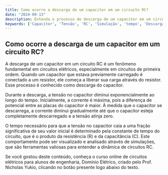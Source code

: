 ```yaml
---
title: Como ocorre a descarga de um capacitor em um circuito RC?
date: "2024-09-13"
description: Entenda o processo de descarga de um capacitor em um circuito RC e como a tensão varia ao longo do tempo.
keywords: ['Capacitor', 'Tensão', 'RC', 'Simulação', 'tempo', 'Descarga']
---
```


## Como ocorre a descarga de um capacitor em um circuito RC?

A descarga de um capacitor em um circuito RC é um fenômeno fundamental em circuitos elétricos, especialmente em circuitos de primeira ordem. Quando um capacitor que estava previamente carregado é conectado a um resistor, ele começa a liberar sua carga através do resistor. Esse processo é conhecido como descarga do capacitor.

Durante a descarga, a tensão no capacitor diminui exponencialmente ao longo do tempo. Inicialmente, a corrente é máxima, pois a diferença de potencial entre as placas do capacitor é maior. À medida que o capacitor se descarrega, a corrente diminui gradualmente até que o capacitor esteja completamente descarregado e a tensão atinja zero.

O tempo necessário para que a tensão no capacitor caia a uma fração significativa de seu valor inicial é determinado pela constante de tempo do circuito, que é o produto da resistência (R) e da capacitância (C). Este comportamento pode ser visualizado e analisado através de simulações, que são ferramentas valiosas para entender a dinâmica de circuitos RC.

Se você gostou deste conteúdo, conheça o curso online de circuitos elétricos para alunos de engenharia, Domínio Elétrico, criado pelo Prof. Nicholas Yukio, clicando no botão presente logo abaixo do texto.